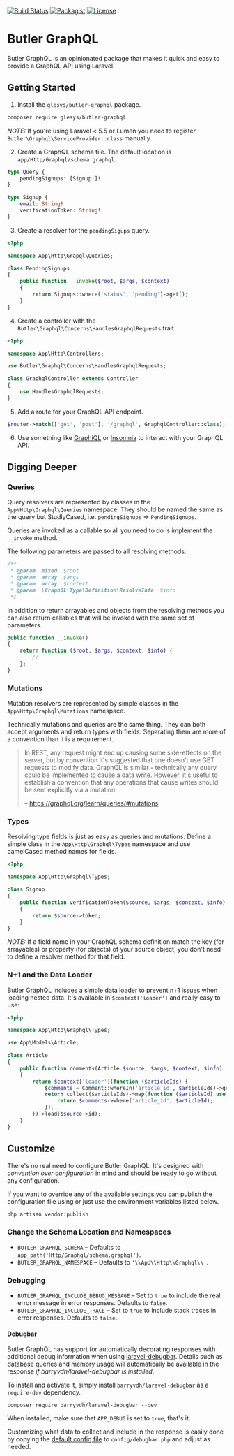 [![Build Status](https://img.shields.io/travis/glesys/butler-graphql.svg)](https://travis-ci.org/glesys/butler-graphql)
[![Packagist](https://img.shields.io/packagist/v/glesys/butler-graphql.svg)](https://packagist.org/packages/glesys/butler-graphql)
[![License](https://img.shields.io/github/license/glesys/butler-graphql.svg)](LICENCE)


# Butler GraphQL

Butler GraphQL is an opinionated package that makes it quick and easy to provide a GraphQL API using Laravel.

## Getting Started

1. Install the `glesys/butler-graphql` package.

```bash
composer require glesys/butler-graphql
```

_NOTE:_ If you're using Laravel < 5.5 or Lumen you need to register `Butler\Graphql\ServiceProvider::class` manually.

2. Create a GraphQL schema file. The default location is `app/Http/Graphql/schema.graphql`.

```graphql
type Query {
    pendingSignups: [Signup!]!
}

type Signup {
    email: String!
    verificationToken: String!
}
```

3. Create a resolver for the `pendingSigups` query.

```php
<?php

namespace App\Http\Grapql\Queries;

class PendingSignups
{
    public function __invoke($root, $args, $context)
    {
        return Signups::where('status', 'pending')->get();
    }
}
```

4. Create a controller with the `Butler\Graphql\Concerns\HandlesGraphqlRequests` trait.

```php
<?php

namespace App\Http\Controllers;

use Butler\Graphql\Concerns\HandlesGraphqlRequests;

class GraphqlController extends Controller
{
    use HandlesGraphqlRequests;
}
```

5. Add a route for your GraphQL API endpoint.

```php
$router->match(['get', 'post'], '/graphql', GraphqlController::class);
```

6. Use something like [GraphiQL](https://github.com/graphql/graphiql) or [Insomnia](https://insomnia.rest/) to interact with your GraphQL API.


## Digging Deeper

### Queries

Query resolvers are represented by classes in the `App\Http\Graphql\Queries` namespace. They should be named the same as the query but StudlyCased, i.e. `pendingSignups` => `PendingSignups`.

Queries are invoked as a callable so all you need to do is implement the `__invoke` method.

The following parameters are passed to all resolving methods:

```php
/**
 * @param  mixed  $root
 * @param  array  $args
 * @param  array  $context
 * @param  \GraphQL\Type\Definition\ResolveInfo  $info
 */
```

In addition to return arrayables and objects from the resolving methods you can also return callables that will be invoked with the same set of parameters.

```php
public function __invoke()
{
    return function ($root, $args, $context, $info) {
        //
    };
}
```

### Mutations

Mutation resolvers are represented by simple classes in the `App\Http\Graphql\Mutations` namespace.

Technically mutations and queries are the same thing. They can both accept arguments and return types with fields. Separating them are more of a convention than it is a requirement.

> In REST, any request might end up causing some side-effects on the server, but by convention it's suggested that one doesn't use GET requests to modify data. GraphQL is similar - technically any query could be implemented to cause a data write. However, it's useful to establish a convention that any operations that cause writes should be sent explicitly via a mutation.
>
> – https://graphql.org/learn/queries/#mutations

### Types

Resolving type fields is just as easy as queries and mutations. Define a simple class in the `App\Http\Graphql\Types` namespace and use camelCased method names for fields.

```php
<?php

namespace App\Http\Graphql\Types;

class Signup
{
    public function verificationToken($source, $args, $context, $info)
    {
        return $source->token;
    }
}
```

*NOTE:* If a field name in your GraphQL schema definition match the key (for arrayables) or property (for objects) of your source object, you don't need to define a resolver method for that field.

### N+1 and the Data Loader

Butler GraphQL includes a simple data loader to prevent n+1 issues when loading nested data. It's available in `$context['loader']` and really easy to use:

```php
<?php

namespace App\Http\Graphql\Types;

use App\Models\Article;

class Article
{
    public function comments(Article $source, $args, $context, $info)
    {
        return $context['loader'](function ($articleIds) {
            $comments = Comment::whereIn('article_id', $articleIds)->get();
            return collect($articleIds)->map(function ($articleId) use ($comments)) {
                return $comments->where('article_id', $articleId);
            });
        })->load($source->id);
    }
}
```

## Customize

There's no real need to configure Butler GraphQL. It's designed with *convention over configuration* in mind and should be ready to go without any configuration.

If you want to override any of the available settings you can publish the configuration file using or just use the environment variables listed below.

```bash
php artisan vendor:publish
```

### Change the Schema Location and Namespaces

- `BUTLER_GRAPHQL_SCHEMA` – Defaults to `app_path('Http/Graphql/schema.graphql')`.
- `BUTLER_GRAPHQL_NAMESPACE` – Defaults to `'\\App\\Http\\Graphql\\'`.

### Debugging

- `BUTLER_GRAPHQL_INCLUDE_DEBUG_MESSAGE` – Set to `true` to include the real error message in error responses. Defaults to `false`.
- `BUTLER_GRAPHQL_INCLUDE_TRACE` – Set to `true` to include stack traces in error responses. Defaults to `false`.

#### Debugbar

Butler GraphQL has support for automatically decorating responses with additional debug information when using [laravel-debugbar](https://github.com/barryvdh/laravel-debugbar). Details such as database queries and memory usage will automatically be available in the response _if barryvdh/laravel-debugbar is installed_.

To install and activate it, simply install `barryvdh/laravel-debugbar` as a `require-dev` dependency.

```
composer require barryvdh/laravel-debugbar --dev
```

When installed, make sure that `APP_DEBUG` is set to `true`, that's it.

Customizing what data to collect and include in the response is easily done by copying the [default config file](https://github.com/barryvdh/laravel-debugbar/blob/master/config/debugbar.php) to `config/debugbar.php` and adjust as needed.
